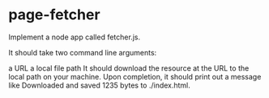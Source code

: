 # page-fetcher

Implement a node app called fetcher.js.

It should take two command line arguments:

a URL
a local file path
It should download the resource at the URL to the local path on your machine. Upon completion, it should print out a message like Downloaded and saved 1235 bytes to ./index.html.
